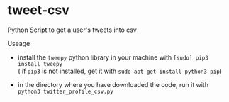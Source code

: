 # tweet-csv
Python Script to get a user's tweets into csv

Useage
- install the `tweepy` python library in your machine with `[sudo] pip3 install tweepy`                                                                 
( if `pip3` is not installed, get it with `sudo apt-get install python3-pip`)

- in the directory where you have downloaded the code, run it with       `python3 twitter_profile_csv.py`
